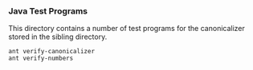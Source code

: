### Java Test Programs

This directory contains a number of test programs for the canonicalizer stored in the sibling directory.

```code
ant verify-canonicalizer
ant verify-numbers
```
